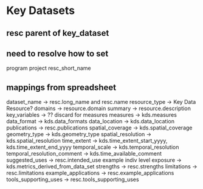 # Key Datasets


## resc parent of key_dataset 

## need to resolve how to set

program
project
resc_short_name

## mappings from spreadsheet

dataset_name -> resc.long_name and resc.name
resource_type -> Key Data Resource?
domains -> resource.domain
summary -> resource.description
key_variables -> ?? discard for measures
measures -> kds.measures
data_format -> kds.data_formats
data_location -> kds.data_location
publications -> resc.publications
spatial_coverage -> kds.spatial_coverage
geometry_type -> kds.geometry_type
spatial_resolution -> kds.spatial_resolution
time_extent -> kds.time_extent_start_yyyy, kds.time_extent_end_yyyy
temporal_scale -> kds.temporal_resolution
temporal_resolution_comment -> kds.time_available_comment
suggested_uses -> resc.intended_use
example indiv level exposure -> kds.metrics_derived_from_data_set
strengths -> resc.strengths
limitations -> resc.limitations
example_applications -> resc.example_applications
tools_supporting_uses -> resc.tools_supporting_uses

